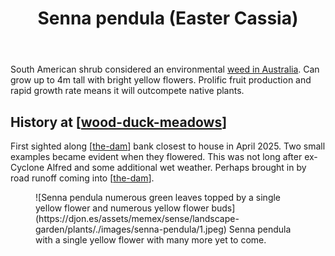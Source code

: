 ﻿---
photos:
  1:
    date: 2025-04-07 17:03:02
    description: None
    filename: 1D518112-E8E2-471A-B25B-F2BBA229EBED.heic
    latitude: -27.538663333333332
    longitude: 152.05574166666668
    memexFilename: images/senna-pendula/1.jpeg
    title: None
tags:
- plants
- weed
- introduced
- wood-duck-meadows
title: Senna pendula (Easter Cassia)
type: plant
---
South American shrub considered an environmental [weed in Australia](https://weeds.brisbane.qld.gov.au/weeds/easter-cassia). Can grow up to 4m tall with bright yellow flowers. Prolific fruit production and rapid growth rate means it will outcompete native plants.

## History at [[wood-duck-meadows]]

First sighted along [[the-dam]] bank closest to house in April 2025. Two small examples became evident when they flowered. This was not long after ex-Cyclone Alfred and some additional wet weather. Perhaps brought in by road runoff coming into [[the-dam]].

<figure markdown>
![Senna pendula numerous green leaves topped by a single yellow flower and numerous yellow flower buds](https://djon.es/assets/memex/sense/landscape-garden/plants/./images/senna-pendula/1.jpeg)
<caption>Senna pendula with a single yellow flower with many more yet to come.</caption>
</figure>

[//begin]: # "Autogenerated link references for markdown compatibility"
[wood-duck-meadows]: ../wood-duck-meadows "Wood duck meadows"
[the-dam]: ../the-dam "The Dam"
[//end]: # "Autogenerated link references"